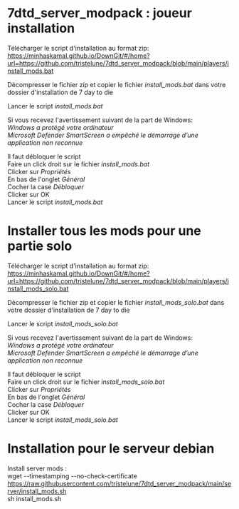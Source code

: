 # 7dtd_server_modpack : joueur installation
Télécharger le script d'installation au format zip:  
https://minhaskamal.github.io/DownGit/#/home?url=https://github.com/tristelune/7dtd_server_modpack/blob/main/players/install_mods.bat

Décompresser le fichier zip et copier le fichier *install_mods.bat* dans votre dossier d'installation de 7 day to die

Lancer le script *install_mods.bat*

Si vous recevez l'avertissement suivant de la part de Windows:  
*Windows a protégé votre ordinateur*  
*Microsoft Defender SmartScreen a empêché le démarrage d’une application non reconnue*  

Il faut débloquer le script  
Faire un click droit sur le fichier *install_mods.bat*  
Clicker sur *Propriétés*  
En bas de l'onglet *Général*  
Cocher la case *Débloquer*  
Clicker sur OK  
Lancer le script *install_mods.bat*  

# Installer tous les mods pour une partie solo 
Télécharger le script d'installation au format zip:  
https://minhaskamal.github.io/DownGit/#/home?url=https://github.com/tristelune/7dtd_server_modpack/blob/main/players/install_mods_solo.bat

Décompresser le fichier zip et copier le fichier *install_mods_solo.bat* dans votre dossier d'installation de 7 day to die

Lancer le script *install_mods_solo.bat*

Si vous recevez l'avertissement suivant de la part de Windows:  
*Windows a protégé votre ordinateur*  
*Microsoft Defender SmartScreen a empêché le démarrage d’une application non reconnue*  

Il faut débloquer le script  
Faire un click droit sur le fichier *install_mods_solo.bat*  
Clicker sur *Propriétés*  
En bas de l'onglet *Général*  
Cocher la case *Débloquer*  
Clicker sur OK  
Lancer le script *install_mods_solo.bat*  

# Installation pour le serveur debian

Install server mods :  
wget --timestamping --no-check-certificate  https://raw.githubusercontent.com/tristelune/7dtd_server_modpack/main/server/install_mods.sh  
sh install_mods.sh  
